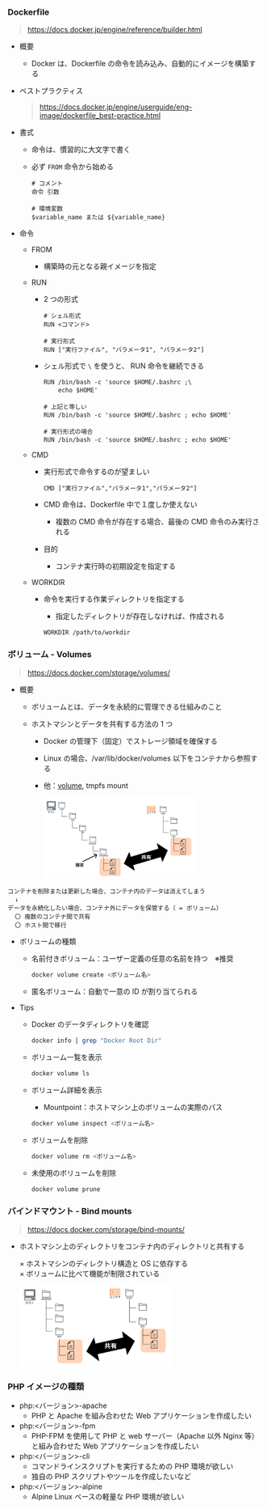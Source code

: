 ### Dockerfile

> https://docs.docker.jp/engine/reference/builder.html

- 概要

  - Docker は、Dockerfile の命令を読み込み、自動的にイメージを構築する

- ベストプラクティス

  > https://docs.docker.jp/engine/userguide/eng-image/dockerfile_best-practice.html

- 書式

  - 命令は、慣習的に大文字で書く
  - 必ず `FROM` 命令から始める

    ```text
    # コメント
    命令 引数

    # 環境変数
    $variable_name または ${variable_name}
    ```

- 命令

  - FROM

    - 構築時の元となる親イメージを指定

  - RUN

    - 2 つの形式

      ```text
      # シェル形式
      RUN <コマンド>

      # 実行形式
      RUN ["実行ファイル", "パラメータ1", "パラメータ2"]
      ```

    - シェル形式で `\` を使うと、 RUN 命令を継続できる

      ```text
      RUN /bin/bash -c 'source $HOME/.bashrc ;\
          echo $HOME'

      # 上記と等しい
      RUN /bin/bash -c 'source $HOME/.bashrc ; echo $HOME'

      # 実行形式の場合
      RUN /bin/bash -c 'source $HOME/.bashrc ; echo $HOME'
      ```

  - CMD

    - 実行形式で命令するのが望ましい

      ```text
      CMD ["実行ファイル","パラメータ1","パラメータ2"]
      ```

    - CMD 命令は、Dockerfile 中で１度しか使えない

      - 複数の CMD 命令が存在する場合、最後の CMD 命令のみ実行される

    - 目的

      - コンテナ実行時の初期設定を指定する

  - WORKDIR

    - 命令を実行する作業ディレクトリを指定する

      - 指定したディレクトリが存在しなければ、作成される

      ```text
      WORKDIR /path/to/workdir
      ```

### ボリューム - Volumes

> https://docs.docker.com/storage/volumes/

- 概要

  - ボリュームとは、データを永続的に管理できる仕組みのこと
  - ホストマシンとデータを共有する方法の 1 つ

    - Docker の管理下（固定）でストレージ領域を確保する
    - Linux の場合、/var/lib/docker/volumes 以下をコンテナから参照する
    - 他：[volume](#バインドマウント---bind-mounts), tmpfs mount

      <img src="images/image-2.png" width="300">

```
コンテナを削除または更新した場合、コンテナ内のデータは消えてしまう
  ↓
データを永続化したい場合、コンテナ外にデータを保管する（ = ボリューム）
  〇 複数のコンテナ間で共有
  〇 ホスト間で移行
```

- ボリュームの種類

  - 名前付きボリューム：ユーザー定義の任意の名前を持つ　※推奨

    ```bash
    docker volume create <ボリューム名>
    ```

  - 匿名ボリューム：自動で一意の ID が割り当てられる

- Tips

  - Docker のデータディレクトリを確認

    ```bash
    docker info | grep "Docker Root Dir"
    ```

  - ボリューム一覧を表示

    ```bash
    docker volume ls
    ```

  - ボリューム詳細を表示

    - Mountpoint：ホストマシン上のボリュームの実際のパス

    ```bash
    docker volume inspect <ボリューム名>
    ```

  - ボリュームを削除

    ```bash
    docker volume rm <ボリューム名>
    ```

  - 未使用のボリュームを削除

    ```bash
    docker volume prune
    ```

### バインドマウント - Bind mounts

> https://docs.docker.com/storage/bind-mounts/

- ホストマシン上のディレクトリをコンテナ内のディレクトリと共有する

  × ホストマシンのディレクトリ構造と OS に依存する<br>
  × ボリュームに比べて機能が制限されている

  <img src="images/image-1.png" width="300">

### PHP イメージの種類

- php:<バージョン>-apache
  - PHP と Apache を組み合わせた Web アプリケーションを作成したい
- php:<バージョン>-fpm
  - PHP-FPM を使用して PHP と web サーバー（Apache 以外 Nginx 等）と組み合わせた Web アプリケーションを作成したい
- php:<バージョン>-cli
  - コマンドラインスクリプトを実行するための PHP 環境が欲しい
  - 独自の PHP スクリプトやツールを作成したいなど
- php:<バージョン>-alpine
  - Alpine Linux ベースの軽量な PHP 環境が欲しい
